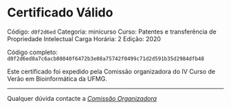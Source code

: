 # Certificado Válido

Código: `d0f2d6ed`
Categoria: minicurso
Curso: Patentes e transferência de Propriedade Intelectual
Carga Horária: 2
Edição: 2020


Código completo: `d0f2d6ed0a7c6acb08040f6472b3e08a75742f0499c71d2d591b35d2984dfb48`


Este certificado foi expedido pela Comissão organizadora do IV Curso de Verão em Bioinformática da UFMG.

----

Qualquer dúvida contacte a [_Comissão Organizadora_](<mailto:cursobioinfoufmg@gmail.com$subject=[Certificados]>)

